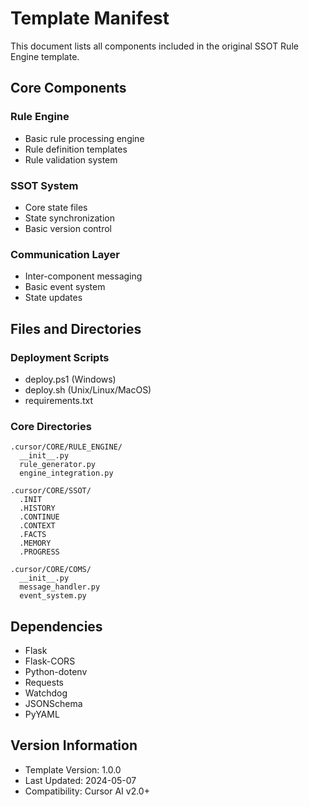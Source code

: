 # Template Manifest

This document lists all components included in the original SSOT Rule Engine template.

## Core Components

### Rule Engine
- Basic rule processing engine
- Rule definition templates
- Rule validation system

### SSOT System
- Core state files
- State synchronization
- Basic version control

### Communication Layer
- Inter-component messaging
- Basic event system
- State updates

## Files and Directories

### Deployment Scripts
- deploy.ps1 (Windows)
- deploy.sh (Unix/Linux/MacOS)
- requirements.txt

### Core Directories
```
.cursor/CORE/RULE_ENGINE/
  __init__.py
  rule_generator.py
  engine_integration.py

.cursor/CORE/SSOT/
  .INIT
  .HISTORY
  .CONTINUE
  .CONTEXT
  .FACTS
  .MEMORY
  .PROGRESS

.cursor/CORE/COMS/
  __init__.py
  message_handler.py
  event_system.py
```

## Dependencies
- Flask
- Flask-CORS
- Python-dotenv
- Requests
- Watchdog
- JSONSchema
- PyYAML

## Version Information
- Template Version: 1.0.0
- Last Updated: 2024-05-07
- Compatibility: Cursor AI v2.0+ 